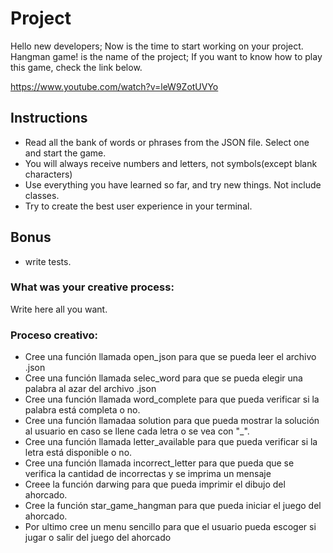 # Project

Hello new developers; Now is the time to start working on your project.
Hangman game! is the name of the project; If you want to know how to play this game, check the link below.

https://www.youtube.com/watch?v=leW9ZotUVYo

## Instructions
- Read all the bank of words or phrases from the JSON file. Select one and start the game.
- You will always receive numbers and letters, not symbols(except blank characters)
- Use everything you have learned so far, and try new things. Not include classes.
- Try to create the best user experience in your terminal.

## Bonus
- write tests.

### What was your creative process:
Write here all you want.

### Proceso creativo:

- Cree una función llamada open_json para que se pueda leer el archivo .json
- Cree una función llamada selec_word para que se pueda elegir una palabra al azar del archivo .json
- Cree una función llamada word_complete para que pueda verificar si la palabra está completa o no.
- Cree una función llamadaa solution para que pueda mostrar la solución al usuario en caso se llene cada letra o se vea con "_".
- Cree una función llamada letter_available para que pueda verificar si la letra está disponible o no.
- Cree una función llamada incorrect_letter para que pueda que se verifica la cantidad de incorrectas y se imprima un mensaje
- Creee la función darwing para que pueda imprimir el dibujo del ahorcado.
- Cree la función star_game_hangman para que pueda iniciar el juego del ahorcado.
- Por ultimo cree un menu sencillo para que el usuario pueda escoger si jugar o salir del juego del ahorcado